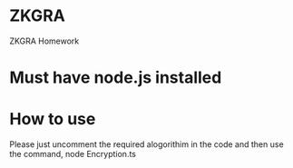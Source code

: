 # ZKGRA

ZKGRA Homework

# Must have node.js installed

# How to use
Please just uncomment the required alogorithim in the code and then use the command, node Encryption.ts



